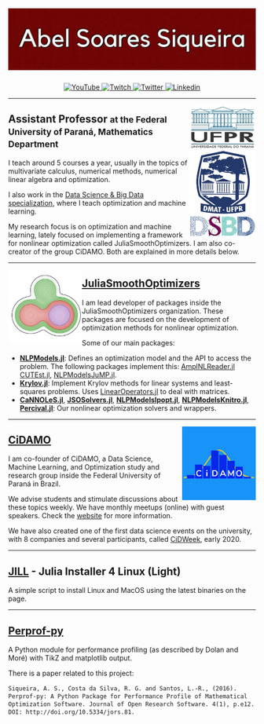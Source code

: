 # [![Abel Soares Siqueira](header.jpg)](https://abelsiqueira.github.io)

<p align="center">
  <a href="https://youtube.com/AbelSiqueira">
    <img src="https://img.shields.io/badge/-YouTube-FF0000.svg?style=flat-square&logo=youtube&logoColor=white" alt="YouTube">
  </a>
  <a href="https://twitch.tv/abelsiqueira">
    <img src="https://img.shields.io/badge/-Twitch-9146FF.svg?style=flat-square&logo=twitch&logoColor=white" alt="Twitch">
  </a>
  <a href="https://twitter.com/abel_siqueira">
    <img src="https://img.shields.io/badge/-twitter-1DA1F2.svg?style=flat-square&logo=twitter&logoColor=white" alt="Twitter">
  </a>
  <a href="https://www.linkedin.com/in/abel-siqueira/">
    <img src="https://img.shields.io/badge/-linkedIn-0077b5.svg?style=flat-square&logo=linkedin" alt="Linkedin">
  </a>
</p>

---

<p>
  <img width="135" align='right' src="logo-academic.jpg">
</p>

## Assistant Professor <small>at the Federal University of Paraná, Mathematics Department</small>

I teach around 5 courses a year, usually in the topics of multivariate calculus, numerical methods, numerical linear algebra and optimization.

I also work in the [Data Science & Big Data specialization](https://dsbd.leg.ufpr.br), where I teach optimization and machine learning.

My research focus is on optimization and machine learning, lately focused on implementing a framework for nonlinear optimization called JuliaSmoothOptimizers. I am also co-creator of the group CiDAMO. Both are explained in more details below.

---

<p>
  <a href="https://github.com/JuliaSmoothOptimizers"><img width="150" align='left' src="logo-jso.png"></a>
</p>

## [JuliaSmoothOptimizers](https://github.com/JuliaSmoothOptimizers)

I am lead developer of packages inside the JuliaSmoothOptimizers organization. These packages are focused on the development of optimization methods for nonlinear optimization.

Some of our main packages:

- [**NLPModels.jl**](https://github.com/JuliaSmoothOptimizers/NLPModels.jl): Defines an optimization model and the API to access the problem. The following packages implement this:
[AmplNLReader.jl](https://github.com/JuliaSmoothOptimizers/)
[CUTEst.jl](https://github.com/JuliaSmoothOptimizers/CUTEst.jl),
[NLPModelsJuMP.jl](https://github.com/JuliaSmoothOptimizers/NLPModelsJuMP.jl).
- [**Krylov.jl**](https://github.com/JuliaSmoothOptimizers/Krylov.jl): Implement Krylov methods for linear systems and least-squares problems. Uses [LinearOperators.jl](https://github.com/JuliaSmoothOptimizers/LinearOperators.jl) to deal with matrices.
- [**CaNNOLeS.jl**](https://github.com/JuliaSmoothOptimizers/CaNNOLeS.jl), [**JSOSolvers.jl**](https://github.com/JuliaSmoothOptimizers/JSOSolvers.jl),  [**NLPModelsIpopt.jl**](https://github.com/JuliaSmoothOptimizers/NLPModelsIpopt.jl), [**NLPModelsKnitro.jl**](https://github.com/JuliaSmoothOptimizers/NLPModelsKnitro.jl), [**Percival.jl**](https://github.com/JuliaSmoothOptimizers/Percival.jl): Our nonlinear optimization solvers and wrappers.

---

<p>
  <a href="https://cidamo.com.br"><img width="150" align='right' src="cidamo.png"></a>
</p>

## [CiDAMO](https://cidamo.com.br)

I am co-founder of CiDAMO, a Data Science, Machine Learning, and Optimization study and research group inside the Federal University of Paraná in Brazil.

We advise students and stimulate discussions about these topics weekly. We have monthly meetups (online) with guest speakers. Check the [website](https://cidamo.com.br) for more information.

We have also created one of the first data science events on the university, with 8 companies and several participants, called [CiDWeek](https://cidamo.com.br/CiDWeek/), early 2020.

---

## [JILL](https://github.com/abelsiqueira/jill) - Julia Installer 4 Linux (Light)

A simple script to install Linux and MacOS using the latest binaries on the page.

---

## [Perprof-py](https://github.com/ufpr-opt/perprof-py)

A Python module for performance profiling (as described by Dolan and Moré) with TikZ and matplotlib output.

There is a paper related to this project:

    Siqueira, A. S., Costa da Silva, R. G. and Santos, L.-R., (2016). Perprof-py: A Python Package for Performance Profile of Mathematical Optimization Software. Journal of Open Research Software. 4(1), p.e12. DOI: http://doi.org/10.5334/jors.81.
